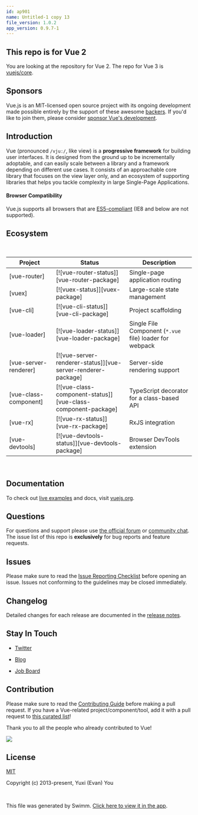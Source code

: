 ```yaml
---
id: ap901
name: Untitled-1 copy 13
file_version: 1.0.2
app_version: 0.9.7-1
---
```


## This repo is for Vue 2

You are looking at the repository for Vue 2. The repo for Vue 3 is [vuejs/core](https://github.com/vuejs/core).

## Sponsors

Vue.js is an MIT-licensed open source project with its ongoing development made possible entirely by the support of these awesome [backers](https://github.com/vuejs/core/blob/main/BACKERS.md). If you'd like to join them, please consider [sponsor Vue's development](https://vuejs.org/sponsor/).

## Introduction

Vue (pronounced `/vjuː/`, like view) is a **progressive framework** for building user interfaces. It is designed from the ground up to be incrementally adoptable, and can easily scale between a library and a framework depending on different use cases. It consists of an approachable core library that focuses on the view layer only, and an ecosystem of supporting libraries that helps you tackle complexity in large Single-Page Applications.

#### Browser Compatibility

Vue.js supports all browsers that are [ES5-compliant](https://kangax.github.io/compat-table/es5/) (IE8 and below are not supported).

## Ecosystem

<br/>

|Project                |Status                                                            |Description                                            |
|-----------------------|------------------------------------------------------------------|-------------------------------------------------------|
|\[vue-router\]         |\[!\[vue-router-status\]\]\[vue-router-package\]                  |Single-page application routing                        |
|\[vuex\]               |\[!\[vuex-status\]\]\[vuex-package\]                              |Large-scale state management                           |
|\[vue-cli\]            |\[!\[vue-cli-status\]\]\[vue-cli-package\]                        |Project scaffolding                                    |
|\[vue-loader\]         |\[!\[vue-loader-status\]\]\[vue-loader-package\]                  |Single File Component (`*.vue` file) loader for webpack|
|\[vue-server-renderer\]|\[!\[vue-server-renderer-status\]\]\[vue-server-renderer-package\]|Server-side rendering support                          |
|\[vue-class-component\]|\[!\[vue-class-component-status\]\]\[vue-class-component-package\]|TypeScript decorator for a class-based API             |
|\[vue-rx\]             |\[!\[vue-rx-status\]\]\[vue-rx-package\]                          |RxJS integration                                       |
|\[vue-devtools\]       |\[!\[vue-devtools-status\]\]\[vue-devtools-package\]              |Browser DevTools extension                             |

<br/>

## Documentation

To check out [live examples](https://v2.vuejs.org/v2/examples/) and docs, visit [vuejs.org](https://v2.vuejs.org).

## Questions

For questions and support please use [the official forum](https://forum.vuejs.org) or [community chat](https://chat.vuejs.org/). The issue list of this repo is **exclusively** for bug reports and feature requests.

## Issues

Please make sure to read the [Issue Reporting Checklist](https://github.com/vuejs/vue/blob/dev/.github/CONTRIBUTING.md#issue-reporting-guidelines) before opening an issue. Issues not conforming to the guidelines may be closed immediately.

## Changelog

Detailed changes for each release are documented in the [release notes](https://github.com/vuejs/vue/releases).

## Stay In Touch

*   [Twitter](https://twitter.com/vuejs)
    
*   [Blog](https://medium.com/the-vue-point)
    
*   [Job Board](https://vuejobs.com/?ref=vuejs)
    

## Contribution

Please make sure to read the [Contributing Guide](https://github.com/vuejs/vue/blob/dev/.github/CONTRIBUTING.md) before making a pull request. If you have a Vue-related project/component/tool, add it with a pull request to [this curated list](https://github.com/vuejs/awesome-vue)!

Thank you to all the people who already contributed to Vue!

<a href="https://github.com/vuejs/vue/graphs/contributors"><img src="https://opencollective.com/vuejs/contributors.svg?width=890" /></a>

## License

[MIT](https://opensource.org/licenses/MIT)

Copyright (c) 2013-present, Yuxi (Evan) You

<br/>

This file was generated by Swimm. [Click here to view it in the app](http://localhost:5001/repos/Z2l0aHViJTNBJTNBVGVzdFJlcG8xJTNBJTNBU2hhdWxBbXJhblM=/docs/ap901).